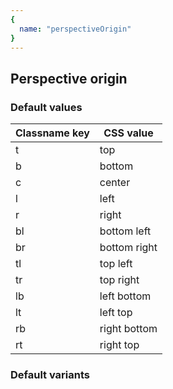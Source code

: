 ```yaml
---
{
  name: "perspectiveOrigin"
}
---
```


## Perspective origin

### Default values
<!-- defaults.values.start -->
|Classname key|CSS value   |
|-------------|------------|
|t            |top         |
|b            |bottom      |
|c            |center      |
|l            |left        |
|r            |right       |
|bl           |bottom left |
|br           |bottom right|
|tl           |top left    |
|tr           |top right   |
|lb           |left bottom |
|lt           |left top    |
|rb           |right bottom|
|rt           |right top   |

<!-- defaults.values.end -->


### Default variants
<!-- defaults.variants.start -->

<!-- defaults.variants.end -->
